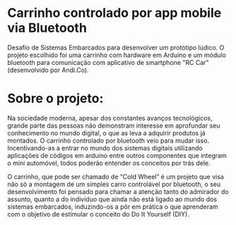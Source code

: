 # Carrinho controlado por app mobile via Bluetooth

Desafio de Sistemas Embarcados para desenvolver um protótipo lúdico. O projeto escolhido foi uma carrinho com hardware em Arduino e um módulo bluetooth para comunicação com aplicativo de smartphone "RC Car" (desenvolvido por Andi.Co).

# Sobre o projeto:

Na sociedade moderna, apesar dos constantes avanços tecnológicos, grande parte das pessoas não demonstram interesse em aprofundar seu conhecimento no mundo digital, o que as leva a adquirir produtos já montados. O carrinho controlado por bluetooth veio para mudar isso. Incentivando-as a entrar no mundo dos sistemas digitais utilizando aplicações de códigos em arduino entre outros componentes que integram o mini automóvel, todos poderão entender os conceitos por trás dele.

O carrinho, que pode ser chamado de “Cold Wheel” é um projeto que visa não só a montagem de um simples carro controlável por bluetooth, o seu desenvolvimento foi pensado para chamar a atenção tanto do admirador do assunto, quanto a do indivíduo que ainda não está ligado ao mundo dos sistemas embarcados, induzindo-os a pôr em prática o que aprenderam com o objetivo de estimular o conceito do Do It Yourself (DIY).
